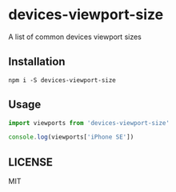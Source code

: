 # devices-viewport-size

A list of common devices viewport sizes

## Installation

`npm i -S devices-viewport-size`

## Usage

```js
import viewports from 'devices-viewport-size'

console.log(viewports['iPhone SE'])
```

## LICENSE

MIT
